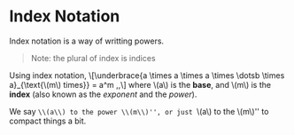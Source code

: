 # Index Notation

Index notation is a way of writting powers.

> Note: the plural of index is indices

Using index notation,
\\[\underbrace{a \times a \times a \times \dotsb \times a}_{\text{\\(m\\) times}} = a^m \,,\\]
where \\(a\\) is the **base**, and \\(m\\) is the **index** (also known as the *exponent* and the *power*).

We say ``\\(a\\) to the power \\(m\\)'', or just ``\\(a\\) to the \\(m\\)'' to compact things a bit.

